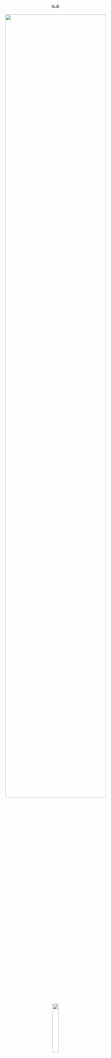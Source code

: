 <div align="center"> huh </div> 
<br/>

<div align="center"><img src="https://i.pinimg.com/originals/af/b4/a8/afb4a86cf357fcbe2a372be2b5e46172.gif" width=80% height=80%/></div>
<br/>

<br/>  

<div align="center"><img src="https://spotify-github-profile.vercel.app/api/view?uid=quisherm&cover_image=true&theme=default&show_offline=false&bar_color_cover=true" width=20% height=20%/></div>  

<br/> 

<div align="center">
<img src="https://komarev.com/ghpvc/?username=mazwy&&style=flat-square" align="center" />
</div>  

<div align=right><font size=0.5> </font></div>

<br/>
